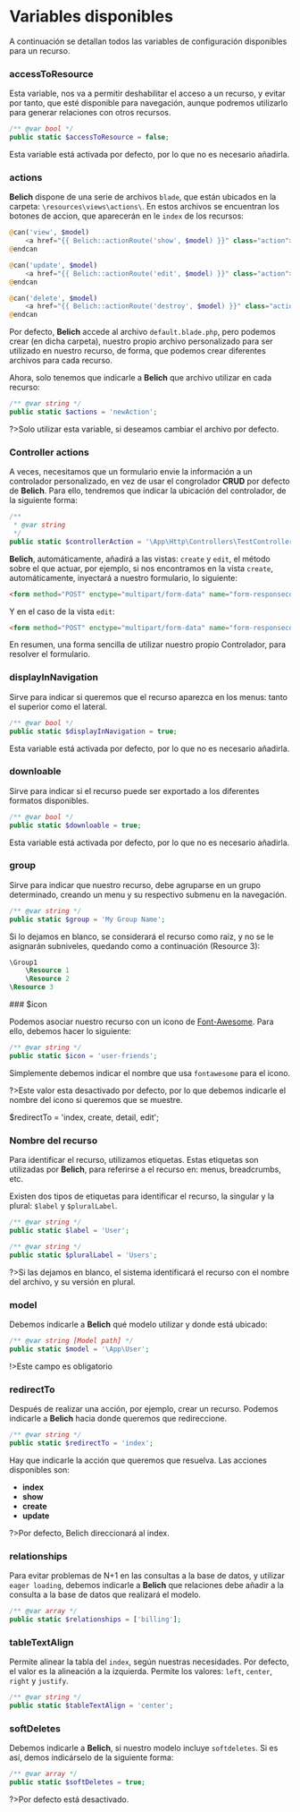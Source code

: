 # Variables disponibles

A continuación se detallan todos las variables de configuración disponibles para un recurso.

### accessToResource

Esta variable, nos va a permitir deshabilitar el acceso a un recurso, y evitar por tanto, que esté disponible para navegación, aunque podremos utilizarlo para generar relaciones con otros recursos.

```php
/** @var bool */
public static $accessToResource = false;
```

Esta variable está activada por defecto, por lo que no es necesario añadirla.

### actions

**Belich** dispone de una serie de archivos `blade`, que están ubicados en la carpeta: `\resources\views\actions\`. En estos archivos se encuentran los botones de accion, que aparecerán en le `index` de los recursos:

```php
@can('view', $model)
    <a href="{{ Belich::actionRoute('show', $model) }}" class="action">@actionIcon('eye')</a>
@endcan

@can('update', $model)
    <a href="{{ Belich::actionRoute('edit', $model) }}" class="action">@actionIcon('edit')</a>
@endcan

@can('delete', $model)
    <a href="{{ Belich::actionRoute('destroy', $model) }}" class="action">@actionIcon('trash')</a>
@endcan
```

Por defecto, **Belich** accede al archivo `default.blade.php`, pero podemos crear (en dicha carpeta), nuestro propio archivo personalizado para ser utilizado en nuestro recurso, de forma, que podemos crear diferentes archivos para cada recurso.

Ahora, solo tenemos que indicarle a **Belich** que archivo utilizar en cada recurso:

```php
/** @var string */
public static $actions = 'newAction';
```

?>Solo utilizar esta variable, si deseamos cambiar el archivo por defecto.

### Controller actions 

A veces, necesitamos que un formulario envie la información a un controlador personalizado, en vez de usar el congrolador **CRUD** por defecto de **Belich**. Para ello, tendremos que indicar la ubicación del controlador, de la siguiente forma:

```php
/**
 * @var string
 */
public static $controllerAction = '\App\Http\Controllers\TestController';
```

**Belich**, automáticamente, añadirá a las vistas: `create` y `edit`, el método sobre el que actuar, por ejemplo, si nos encontramos en la vista `create`, automáticamente, inyectará a nuestro formulario, lo siguiente:

```html
<form method="POST" enctype="multipart/form-data" name="form-responsecontrollers-create" id="form-responsecontrollers-create" action="{{ action('\App\Http\Controllers\TestController@create') }}">
```

Y en el caso de la vista `edit`:

```html
<form method="POST" enctype="multipart/form-data" name="form-responsecontrollers-edit" id="form-responsecontrollers-edit" action="{{ action('\App\Http\Controllers\TestController@update') }}">
```

En resumen, una forma sencilla de utilizar nuestro propio Controlador, para resolver el formulario.

### displayInNavigation

Sirve para indicar si queremos que el recurso aparezca en los menus: tanto el superior como el lateral.

```php
/** @var bool */
public static $displayInNavigation = true;
```

Esta variable está activada por defecto, por lo que no es necesario añadirla.

### downloable

Sirve para indicar si el recurso puede ser exportado a los diferentes formatos disponibles.

```php
/** @var bool */
public static $downloable = true;
```

Esta variable está activada por defecto, por lo que no es necesario añadirla.

### group

Sirve para indicar que nuestro recurso, debe agruparse en un grupo determinado, creando un menu y su respectivo submenu en la navegación.

```php
/** @var string */
public static $group = 'My Group Name';
```

Si lo dejamos en blanco, se considerará el recurso como raiz, y no se le asignarán subniveles, quedando como a continuación (Resource 3):

```php
\Group1
    \Resource 1 
    \Resource 2
\Resource 3
```


### $icon

Podemos asociar nuestro recurso con un icono de [Font-Awesome](https://origin.fontawesome.com). Para ello, debemos hacer lo siguiente:

```php
/** @var string */
public static $icon = 'user-friends';
```

Simplemente debemos indicar el nombre que usa `fontawesome` para el icono.

?>Este valor esta desactivado por defecto, por lo que debemos indicarle el nombre del icono si queremos que se muestre.

$redirectTo = 'index, create, detail, edit';

### Nombre del recurso 

Para identificar el recurso, utilizamos etiquetas. Estas etiquetas son utilizadas por **Belich**, para referirse a el recurso en: menus, breadcrumbs, etc.

Existen dos tipos de etiquetas para identificar el recurso, la singular y la plural: `$label` y `$pluralLabel`.

```php
/** @var string */
public static $label = 'User';

/** @var string */
public static $pluralLabel = 'Users';
```

?>Si las dejamos en blanco, el sistema identificará el recurso con el nombre del archivo, y su versión en plural.

### model

Debemos indicarle a **Belich** qué modelo utilizar y donde está ubicado:

```php
/** @var string [Model path] */
public static $model = '\App\User';
```

!>Este campo es obligatorio

### redirectTo 

Después de realizar una acción, por ejemplo, crear un recurso. Podemos indicarle a **Belich** hacia donde queremos que redireccione.

```php
/** @var string */
public static $redirectTo = 'index';
```

Hay que indicarle la acción que queremos que resuelva. Las acciones disponibles son:

- **index**
- **show**
- **create** 
- **update**

?>Por defecto, Belich direccionará al index.

### relationships 

Para evitar problemas de N+1 en las consultas a la base de datos, y utilizar `eager loading`, debemos indicarle a **Belich** que relaciones debe añadir a la consulta a la base de datos que realizará el modelo.

```php
/** @var array */
public static $relationships = ['billing'];
```

### tableTextAlign 

Permite alinear la tabla del `index`, según nuestras necesidades. Por defecto, el valor es la alineación a la izquierda. Permite los valores: `left`, `center`, `right` y `justify`.

```php
/** @var string */
public static $tableTextAlign = 'center';
```

### softDeletes

Debemos indicarle a **Belich**, si nuestro modelo incluye `softdeletes`. Si es así, demos indicárselo de la siguiente forma:

```php
/** @var array */
public static $softDeletes = true;
```

?>Por defecto está desactivado.
